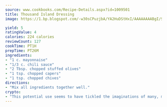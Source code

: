 ```yaml
---
source: www.cookbooks.com/Recipe-Details.aspx?id=1009501
title: Thousand Island Dressing
image: https://1.bp.blogspot.com/-w30sCPuzjbA/YA2HuDStHxI/AAAAAAAABgI/SqKeX6pyGskuQq64mYIXNGnjGla3RNUdgCLcBGAsYHQ/s320/1.png

yield: 5
ratingValue: 4
calories: 224 calories
reviewCount: 127
cookTime: PT1H
prepTime: PT26M
ingredients:
- "1 c. mayonnaise"
- "1/3 c. chili sauce"
- "2 Tbsp. chopped stuffed olives"
- "1 tsp. chopped capers"
- "1 tsp. chopped chives"
directions:
- "Mix all ingredients together well."
crypto:
- "This potential use seems to have tickled the imaginations of many, many bitcoin fanciers."
---
```


